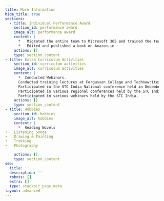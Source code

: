 ```yaml
---
title: More Information
hide_title: true
sections:
  - title: Individual Performance Award
    section_id: performance award
    image_alt: performance award
    content: |
      *   Migrated the entire team to Microsoft 365 and trained the team.
      *   Edited and published a book on Amazon.in
    actions: []
    type: section_content
- title: Extra Curriculum Activities
    section_id: curriculum activities
    image_alt: curriculum activities
    content: |
      *  Conducted Webinars.
      Conducted training lectures at Fergusson College and Technowrites.
      Participated in the STC India National conference held in December 2018 in Mumbai, December 2019 in Chennai, December 2020 (Virtual).
      Participated in various regional conferences held by the STC India.
      Participated in various webinars held by the STC India.
    actions: []
    type: section_content
- title: Hobbies
    section_id: hobbies
    image_alt: hobbies
    content: |
      *  Reading Novels
•	Listening Songs
•	Drawing & Painting
•	Trekking
•	Photography

    actions: []
    type: section_content
seo:
  title: ''
  description: ''
  robots: []
  extra: []
  type: stackbit_page_meta
layout: advanced
---
```


